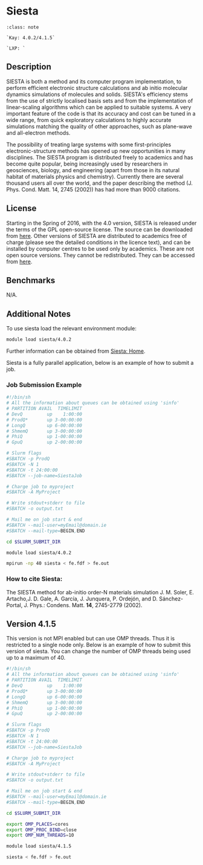 # Siesta

```{admonition} Versions Installed
:class: note

`Kay: 4.0.2/4.1.5`

`LXP: `

```


## Description

SIESTA is both a method and its computer program implementation, to
perform efficient electronic structure calculations and ab initio
molecular dynamics simulations of molecules and solids. SIESTA's
efficiency stems from the use of strictly localised basis sets and from
the implementation of linear-scaling algorithms which can be applied to
suitable systems. A very important feature of the code is that its
accuracy and cost can be tuned in a wide range, from quick exploratory
calculations to highly accurate simulations matching the quality of
other approaches, such as plane-wave and all-electron methods.

The possibility of treating large systems with some first-principles
electronic-structure methods has opened up new opportunities in many
disciplines. The SIESTA program is distributed freely to academics and
has become quite popular, being increasingly used by researchers in
geosciences, biology, and engineering (apart from those in its natural
habitat of materials physics and chemistry). Currently there are several
thousand users all over the world, and the paper describing the method
(J. Phys. Cond. Matt. 14, 2745 (2002)) has had more than 9000 citations.

## License

Starting in the Spring of 2016, with the 4.0 version, SIESTA is released
under the terms of the GPL open-source license. The source can be
downloaded from [here](https://launchpad.net/siesta). Other versions of
SIESTA are distributed to academics free of charge (please see the
detailed conditions in the licence text), and can be installed by
computer centres to be used only by academics. These are not open source
versions. They cannot be redistributed. They can be accessed from
[here](https://departments.icmab.es/leem/siesta/CodeAccess/selector.html).

## Benchmarks

N/A.

## Additional Notes

To use siesta load the relevant environment module:

```bash
module load siesta/4.0.2
```

Further information can be obtained from [Siesta: Home](http://departments.icmab.es/leem/siesta/ "Siesta Homepage").

Siesta is a fully parallel application, below is an example of how to submit a job.

### Job Submission Example

```bash
#!/bin/sh
# All the information about queues can be obtained using 'sinfo'
# PARTITION AVAIL  TIMELIMIT  
# DevQ         up    1:00:00   
# ProdQ*       up 3-00:00:00    
# LongQ        up 6-00:00:00    
# ShmemQ       up 3-00:00:00    
# PhiQ         up 1-00:00:00   
# GpuQ         up 2-00:00:00    

# Slurm flags
#SBATCH -p ProdQ
#SBATCH -N 1
#SBATCH -t 24:00:00
#SBATCH --job-name=SiestaJob

# Charge job to myproject 
#SBATCH -A MyProject

# Write stdout+stderr to file
#SBATCH -o output.txt

# Mail me on job start & end
#SBATCH --mail-user=myEmail@domain.ie
#SBATCH --mail-type=BEGIN,END

cd $SLURM_SUBMIT_DIR

module load siesta/4.0.2

mpirun -np 40 siesta < fe.fdf > fe.out
```

### How to cite Siesta:

The SIESTA method for ab-initio order-N materials simulation J. M.
Soler, E. Artacho,J. D. Gale, A. García, J. Junquera, P. Ordejón, and D.
Sánchez-Portal, J. Phys.: Condens. Matt. **14**, 2745-2779 (2002).

## Version 4.1.5

This version is not MPI enabled but can use OMP threads. Thus it is
restricted to a single node only. Below is an example of how to submit
this version of siesta. You can change the number of OMP threads being
used up to a maximum of 40.

```bash
#!/bin/sh
# All the information about queues can be obtained using 'sinfo'
# PARTITION AVAIL  TIMELIMIT  
# DevQ         up    1:00:00   
# ProdQ*       up 3-00:00:00    
# LongQ        up 6-00:00:00    
# ShmemQ       up 3-00:00:00    
# PhiQ         up 1-00:00:00   
# GpuQ         up 2-00:00:00    

# Slurm flags
#SBATCH -p ProdQ
#SBATCH -N 1
#SBATCH -t 24:00:00
#SBATCH --job-name=SiestaJob

# Charge job to myproject 
#SBATCH -A MyProject

# Write stdout+stderr to file
#SBATCH -o output.txt

# Mail me on job start & end
#SBATCH --mail-user=myEmail@domain.ie
#SBATCH --mail-type=BEGIN,END

cd $SLURM_SUBMIT_DIR

export OMP_PLACES=cores
export OMP_PROC_BIND=close
export OMP_NUM_THREADS=10

module load siesta/4.1.5

siesta < fe.fdf > fe.out
```
